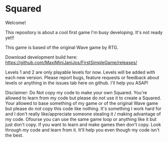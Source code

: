 # Squared


Welcome!

This repository is about a cool first game I'm busy developing. It's not ready yet!!

This game is based of the original Wave game by RTG.

Download development build here:
https://github.com/MaxiMiniJaniJos/FirstSimpleGame/releases/

Levels 1 and 2 are only playable levels for now. Levels will be added with each new version.
Please report bugs, feature requests or feedback about levels or anything in the issues tab here on github.
I'll help you ASAP!

Disclaimer:
Do Not copy my code to make your own Squared. You're allowed to learn from my code but please do not use it to create a Squared. Your allowed to base something of my game or of the original Wave game but please do not copy this code like nothing. It's something I work hard for and I don't really like/appreciate someone stealing it / making advantage of my code.
Ofourse you can use the same game loop or anything like it but just don't copy. If you want to learn and make games then don't copy. Look through my code and learn from it. It'll help you even though my code isn't the best.

